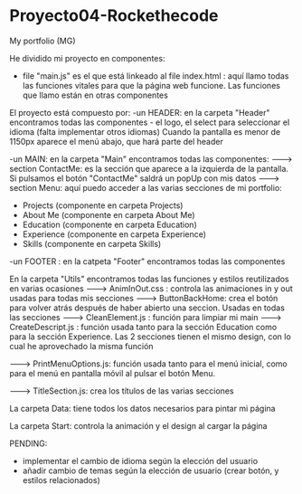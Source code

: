 # Proyecto04-Rockethecode

My portfolio (MG)

He dividido mi proyecto en componentes:

- file "main.js" es el que está linkeado al file index.html : aquí llamo todas las funciones vitales para que la página web funcione. Las funciones que llamo están en otras componentes

El proyecto está compuesto por:
-un HEADER: en la carpeta "Header" encontramos todas las componentes - el logo, el select para seleccionar el idioma (falta implementar otros idiomas)
Cuando la pantalla es menor de 1150px aparece el menú abajo, que hará parte del header

-un MAIN: en la carpeta "Main" encontramos todas las componentes:
---> section ContactMe: es la sección que aparece a la izquierda de la pantalla. Si pulsamos el botón "ContactMe" saldrá un popUp con mis datos
---> section Menu: aquí puedo acceder a las varias secciones de mi portfolio:

- Projects (componente en carpeta Projects)
- About Me (componente en carpeta About Me)
- Education (componente en carpeta Education)
- Experience (componente en carpeta Experience)
- Skills (componente en carpeta Skills)

-un FOOTER : en la catpeta "Footer" encontramos todas las componentes

En la carpeta "Utils" encontramos todas las funciones y estilos reutilizados en varias ocasiones
---> AnimInOut.css : controla las animaciones in y out usadas para todas mis secciones
---> ButtonBackHome: crea el botón para volver atrás después de haber abierto una seccion. Usadas en todas las secciones
---> CleanElement.js : función para limpiar mi main
---> CreateDescript.js : función usada tanto para la sección Education como para la sección Experience. Las 2 secciones tienen el mismo design, con lo cual he aprovechado la misma función

---> PrintMenuOptions.js: función usada tanto para el menú inicial, como para el menú en pantalla móvil al pulsar el botón Menu.

---> TitleSection.js: crea los títulos de las varias secciones

La carpeta Data: tiene todos los datos necesarios para pintar mi página

La carpeta Start: controla la animación y el design al cargar la página

PENDING:

- implementar el cambio de idioma según la elección del usuario
- añadir cambio de temas según la elección de usuario (crear botón, y estilos relacionados)
